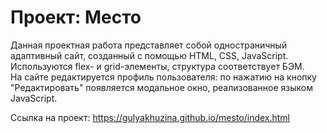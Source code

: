 # Проект: Место  
Данная проектная работа представляет собой одностраничный адаптивный сайт, созданный с помощью HTML, CSS, JavaScript.  
Используются flex- и grid-элементы, структура соответствует БЭМ.  
На сайте редактируется профиль пользователя: по нажатию на кнопку "Редактировать" появляется модальное окно, реализованное языком JavaScript.  
  
Ссылка на проект: https://gulyakhuzina.github.io/mesto/index.html